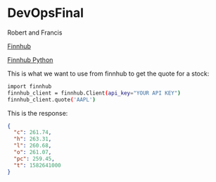 # DevOpsFinal
Robert and Francis

[Finnhub](https://finnhub.io)

[Finnhub Python](https://github.com/Finnhub-Stock-API/finnhub-python)

This is what we want to use from finnhub to get the quote for a stock:

``` bash
import finnhub
finnhub_client = finnhub.Client(api_key="YOUR API KEY")
finnhub_client.quote('AAPL')
```
This is the response:
```json
{
  "c": 261.74,
  "h": 263.31,
  "l": 260.68,
  "o": 261.07,
  "pc": 259.45,
  "t": 1582641000 
}
```